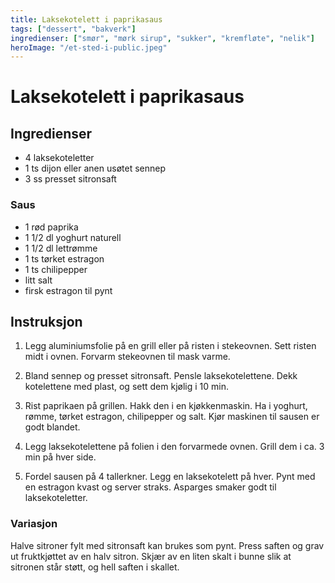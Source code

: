 ```yaml
---
title: Laksekotelett i paprikasaus
tags: ["dessert", "bakverk"]
ingredienser: ["smør", "mørk sirup", "sukker", "kremfløte", "nelik"]
heroImage: "/et-sted-i-public.jpeg"
---
```


# Laksekotelett i paprikasaus

## Ingredienser

- 4 laksekoteletter
- 1 ts dijon eller anen usøtet sennep
- 3 ss presset sitronsaft

### Saus

- 1 rød paprika
- 1 1/2 dl yoghurt naturell
- 1 1/2 dl lettrømme
- 1 ts tørket estragon
- 1 ts chilipepper
- litt salt
- firsk estragon til pynt

## Instruksjon

1. Legg aluminiumsfolie på en grill eller på risten i stekeovnen. Sett risten midt i ovnen. Forvarm stekeovnen til mask varme.

2. Bland sennep og presset sitronsaft. Pensle laksekotelettene. Dekk kotelettene med plast, og sett dem kjølig i 10 min.

3. Rist paprikaen på grillen. Hakk den i en kjøkkenmaskin. Ha i yoghurt, rømme, tørket estragon, chilipepper og salt. Kjør maskinen til sausen er godt blandet.

4. Legg laksekotelettene på folien i den forvarmede ovnen. Grill dem i ca. 3 min på hver side.

5. Fordel sausen på 4 tallerkner. Legg en laksekotelett på hver. Pynt med en estragon kvast og server straks. Asparges smaker godt til laksekoteletter.

### Variasjon

Halve sitroner fylt med sitronsaft kan brukes som pynt. Press saften og grav ut fruktkjøttet av en halv sitron. Skjær av en liten skalt i bunne slik at sitronen står støtt, og hell saften i skallet.
